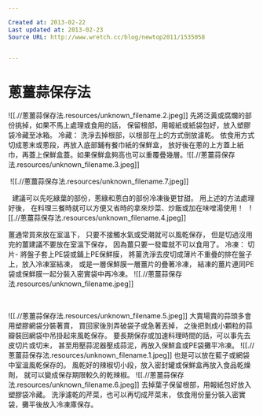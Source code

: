 ```yaml
---

Created at: 2013-02-22
Last updated at: 2013-02-23
Source URL: http://www.wretch.cc/blog/newtop2011/1535058


---
```


# 蔥薑蒜保存法


![[.//蔥薑蒜保存法.resources/unknown_filename.2.jpeg]]
先將泛黃或腐爛的部份挑掉，如果不馬上處理或食用的話，
保留根部，用報紙或紙袋包好，放入塑膠袋冷藏至冰箱。
冷藏：
洗淨去掉根部，以根部在上的方式倒放濾乾。
依食用方式切成蔥末或蔥段，再放入底部鋪有餐巾紙的保鮮盒，
放好後在蔥的上方蓋上紙巾，再蓋上保鮮盒蓋。如果保鮮盒夠高也可以重覆疊幾層。![[.//蔥薑蒜保存法.resources/unknown_filename.3.jpeg]]

 ![[.//蔥薑蒜保存法.resources/unknown_filename.7.jpeg]]

 
建議可以先吃綠葉的部份，蔥綠和蔥白的部份冷凍後更甘甜。
用上述的方法處理好後，
在料理三餐時就可以方便又省時的拿來炒菜、炒飯或加在味噌湯使用！
 
 ![[.//蔥薑蒜保存法.resources/unknown_filename.4.jpeg]]

薑通常買來放在室溫下，
只要不接觸水氣或受潮就可以風乾保存，
但是切過沒用完的薑建議不要放在室溫下保存，
因為薑只要一發霉就不可以食用了。
冷凍：
切片-
將盤子套上PE袋或鋪上PE保鮮膜，
將薑洗淨去皮切成薄片不重疊的排在盤子上，放入冷凍室結凍，
或是一層保鮮膜一層薑片的疊著冷凍，
結凍的薑片連同PE袋或保鮮膜一起分裝入密實袋中再冷凍。
![[.//蔥薑蒜保存法.resources/unknown_filename.jpeg]]

 

![[.//蔥薑蒜保存法.resources/unknown_filename.5.jpeg]]
大賣場賣的蒜頭多會用塑膠網袋分裝著賣，
買回家後別弄破袋子或急著丟掉，
之後把剝成小顆粒的蒜瓣裝回網袋中吊掛起來風乾保存。
要長期保存或加速料理時間的話，可以事先去皮切片或切末，
甚至用壓蒜泥器壓成蒜泥，再放入保鮮盒或PE袋攤平冷凍。
![[.//蔥薑蒜保存法.resources/unknown_filename.1.jpeg]]
也是可以放在藍子或網袋中室溫風乾保存的。
風乾好的辣椒切小段，放入密封罐或保鮮盒再放入食品乾燥劑，
就可以變成保存期限較久的乾辣椒。
![[.//蔥薑蒜保存法.resources/unknown_filename.6.jpeg]]
去掉葉子保留根部，用報紙包好放入塑膠袋冷藏。
洗淨濾乾的芹菜，也可以再切成芹菜末，
依食用份量分裝入密實袋，攤平後放入冷凍庫保存。

